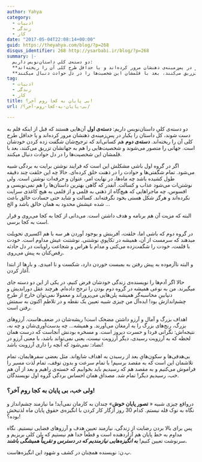 ```yaml
---
author: Yahya
category:
  - ادبیات
  - زندگی
  - کار
date: "2017-05-04T22:08:14+00:00"
guid: https://theyahya.com/blog/?p=268
disqus_identifier: 268 http://ysarbabi.ir/blog/?p=268
summary: |-
  دو دسته‌ی کلیِ داستان‌نویس داریم:
  **دسته‌ی اول** آن‌هایی هستند که قبل از اینکه قلم به دست شوند، کل داستان را یکبار در پس‌زمینه‌ی ذهنشان مرور کرده‌اند و یا حداقل طرح کلی آن را ریخته‌اند.
  **دسته‌ی دوم** هم کسانی‌اند که ترجیح‌شان شگفت زده کردن خودشان است. جهانی را متصور می‌شوند و شخصیت‌هایی را هم به جهانشان تزریق می‌کنند، بعد با قلمشان این شخصیت‌ها را در دل حوادث دنبال میکنند.
tag:
  - ادبیات
  - زندگی
  - کار
title: بی پایان به کجا روم آخر؟!
url: /بی-پایان-به-کجا-روم-آخر؟/

---
```

دو دسته‌ی کلیِ داستان‌نویس داریم:
**دسته‌ی اول** آن‌هایی هستند که قبل از اینکه قلم به دست شوند، کل داستان را یکبار در پس‌زمینه‌ی ذهنشان مرور کرده‌اند و یا حداقل طرح کلی آن را ریخته‌اند.
**دسته‌ی دوم** هم کسانی‌اند که ترجیح‌شان شگفت زده کردن خودشان است. جهانی را متصور می‌شوند و شخصیت‌هایی را هم به جهانشان تزریق می‌کنند، بعد با قلمشان این شخصیت‌ها را در دل حوادث دنبال میکنند.

اگر در گروه اول باشی مشکلش این است که فرایند نوشتن برایت به بردگی شبیه می‌شود. تمام شگفتی‌ها و حوادث را در ذهنت خلق کرده‌ای. حالا چه این خلقت چند دقیقه طول کشیده باشد چه ماه‌ها، در نهایت امر، عنوان و حرفه‌ات نوشتن است. ولی نوشتن‌ات می‌شود عذاب و کسالت. آنقدر که گاهی بهترین داستان‌ها را هم نمی‌نویسی و افسوس، چه ماجراهایی که هیچ‌گاه از ذهنی به قلمی و از قلمی به هیچ کاغذی سرایت نکرده‌اند و هرگز شکل هستی بخود نگرفته‌اند. کسالت و شاید حتی حسادت خالق باعث شده عیشش محدود به همان خالق باشد و الخ …

البته که مزیت آن هم برنامه و هدف داشتن است. می‌دانی از کجا به کجا می‌روی و قرار است به کجا برسی.

در گروه دوم که باشی اما، خلقت، آفرینش و بوجود آوردن هر سه با هم اکسیری تحویلت میدهند که سرمست از آن، همیشه در تکاپویِ نوشتنی. نوشتنت عیش مداوم است. خودت با قلمت، خودت را شگفت‌زده می‌کنی و مدام با هراس و شجاعت راویانت در دل حادثه رقص‌کنان به پیش می‌روی.

و البته ناآزموده به پیش رفتن به بمبست خوردن دارد، شکست و نا امیدی. و بارها از ابتدا آغاز کردن.

حالا اگر آدم‌ها را نویسنده‌ی زندگی خودشان فرض کنیم، در یکی از این دو دسته جای میگیرند. من به نوعی همیشه در گروه دوم بودن را ترجح داده‌ام. هرچند عقل دوراندیش و دنیابینِ محاسبه‌گر همیشه پلن‌هایی می‌پروراند و معمولا نمی‌توان خارج از طرحِ چشم‌اندازش بود! ایده‌آل من چیزی شبیه تعیین یک نقطه و در تلاطمِ اکنون به سمتش رفتن است.

اهداف بزرگ و آمال و آرزو داشتن مضحک است! ریشه‌شان در ضعف‌هاست. آرزوهای بزرگ، رنج‌های بزرگ را به ارمغان می‌آورند. و همیشه... چه بدست‌آوری‌شان و چه نه، نتیجه‌اش: نگرانی فردا و حسرت دیروز است. و مسخره بودنش آنجاست که درست همان لحظه که به آرزویت رسیدی، دیگر آرزویت نیست، یعنی نمی‌تواند باشد، با معنی آرزو در تضاد: نمی‌شود که آنچه را داری آرزویت باشد!

بی‌هدفی‌ها و سکون‌هایِ بعد از رسیدن به اهداف شایع‌اند. مثل بعضی سفرهایمان، تمام تلاشمان این است که به مقصد برسیم! با تمام سرعت و بدون توقف، تمام لذت مسیر را فراموش می‌کنیم و به مقصد هم که رسیدیم باید بخوابیم که خسته‌ی راهیم و بعد از آن هم خب، رسیدیم دیگر! تمام شد. مصداق همان احساس بردگی گروه اول نویسندگان.

### ولی خب، بی پایان به کجا روم آخر؟!

در‌واقع چیزی شبیه « **تصور پایان خوش**» چندان به کارمان نمی‌آید!‌ ما نیازمند چشم‌انداز و نگاه به نوک قله نیستم. کدام 30 روز آزگار کار کردن با انگیزه‌ی حقوق پایان ماه لذتبخش بوده؟!

پس برای بالا بردن رضایت از زندگی، نیازمند تعیین هدف و آرزوهای فضایی نیستیم. نگاه مداوم به خط پایان هم آزار‌دهنده است و قطعاً خدا هم نیستیم که پلن کلی بریزیم و سرنوشت تعیین کنیم! **_به انگیزه‌هایی نیازمندیم که در دسترس و تقریباً همیشگی باشند._**

پ.ن: نویسنده همچنان در کشف و شهود این انگیزه‌هاست.
